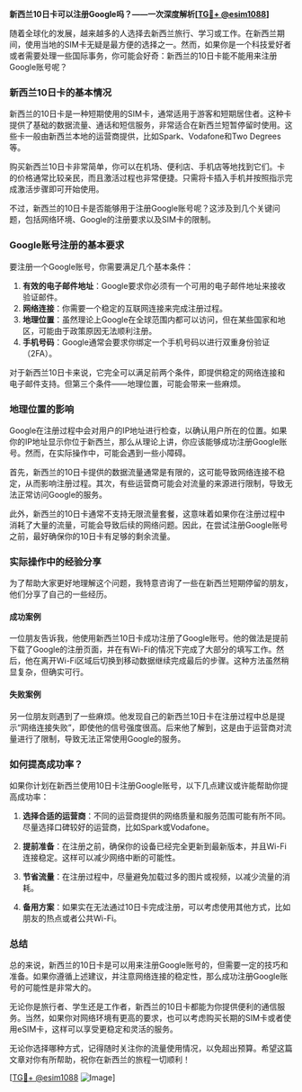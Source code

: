 **新西兰10日卡可以注册Google吗？——一次深度解析[[TG💪+ @esim1088](https://t.me/s/esim1088)]**

随着全球化的发展，越来越多的人选择去新西兰旅行、学习或工作。在新西兰期间，使用当地的SIM卡无疑是最方便的选择之一。然而，如果你是一个科技爱好者或者需要处理一些国际事务，你可能会好奇：新西兰的10日卡能不能用来注册Google账号呢？

### 新西兰10日卡的基本情况

新西兰的10日卡是一种短期使用的SIM卡，通常适用于游客和短期居住者。这种卡提供了基础的数据流量、通话和短信服务，非常适合在新西兰短暂停留时使用。这些卡一般由新西兰本地的运营商提供，比如Spark、Vodafone和Two Degrees等。

购买新西兰10日卡非常简单，你可以在机场、便利店、手机店等地找到它们。卡的价格通常比较亲民，而且激活过程也非常便捷。只需将卡插入手机并按照指示完成激活步骤即可开始使用。

不过，新西兰的10日卡是否能够用于注册Google账号呢？这涉及到几个关键问题，包括网络环境、Google的注册要求以及SIM卡的限制。

### Google账号注册的基本要求

要注册一个Google账号，你需要满足几个基本条件：

1. **有效的电子邮件地址**：Google要求你必须有一个可用的电子邮件地址来接收验证邮件。
2. **网络连接**：你需要一个稳定的互联网连接来完成注册过程。
3. **地理位置**：虽然理论上Google在全球范围内都可以访问，但在某些国家和地区，可能由于政策原因无法顺利注册。
4. **手机号码**：Google通常会要求你绑定一个手机号码以进行双重身份验证（2FA）。

对于新西兰10日卡来说，它完全可以满足前两个条件，即提供稳定的网络连接和电子邮件支持。但第三个条件——地理位置，可能会带来一些麻烦。

### 地理位置的影响

Google在注册过程中会对用户的IP地址进行检查，以确认用户所在的位置。如果你的IP地址显示你位于新西兰，那么从理论上讲，你应该能够成功注册Google账号。然而，在实际操作中，可能会遇到一些小障碍。

首先，新西兰的10日卡提供的数据流量通常是有限的，这可能导致网络连接不稳定，从而影响注册过程。其次，有些运营商可能会对流量的来源进行限制，导致无法正常访问Google的服务。

此外，新西兰的10日卡通常不支持无限流量套餐，这意味着如果你在注册过程中消耗了大量的流量，可能会导致后续的网络问题。因此，在尝试注册Google账号之前，最好确保你的10日卡有足够的剩余流量。

### 实际操作中的经验分享

为了帮助大家更好地理解这个问题，我特意咨询了一些在新西兰短期停留的朋友，他们分享了自己的一些经历。

#### 成功案例

一位朋友告诉我，他使用新西兰10日卡成功注册了Google账号。他的做法是提前下载了Google的注册页面，并在有Wi-Fi的情况下完成了大部分的填写工作。然后，他在离开Wi-Fi区域后切换到移动数据继续完成最后的步骤。这种方法虽然稍显复杂，但确实可行。

#### 失败案例

另一位朋友则遇到了一些麻烦。他发现自己的新西兰10日卡在注册过程中总是提示“网络连接失败”，即使他的信号强度很高。后来他了解到，这是由于运营商对流量进行了限制，导致无法正常使用Google的服务。

### 如何提高成功率？

如果你计划在新西兰使用10日卡注册Google账号，以下几点建议或许能帮助你提高成功率：

1. **选择合适的运营商**：不同的运营商提供的网络质量和服务范围可能有所不同。尽量选择口碑较好的运营商，比如Spark或Vodafone。
   
2. **提前准备**：在注册之前，确保你的设备已经完全更新到最新版本，并且Wi-Fi连接稳定。这样可以减少网络中断的可能性。

3. **节省流量**：在注册过程中，尽量避免加载过多的图片或视频，以减少流量的消耗。

4. **备用方案**：如果实在无法通过10日卡完成注册，可以考虑使用其他方式，比如朋友的热点或者公共Wi-Fi。

### 总结

总的来说，新西兰的10日卡是可以用来注册Google账号的，但需要一定的技巧和准备。如果你遵循上述建议，并注意网络连接的稳定性，那么成功注册Google账号的可能性是非常大的。

无论你是旅行者、学生还是工作者，新西兰的10日卡都能为你提供便利的通信服务。当然，如果你对网络环境有更高的要求，也可以考虑购买长期的SIM卡或者使用eSIM卡，这样可以享受更稳定和灵活的服务。

无论你选择哪种方式，记得随时关注你的流量使用情况，以免超出预算。希望这篇文章对你有所帮助，祝你在新西兰的旅程一切顺利！

[[TG💪+ @esim1088](https://t.me/s/esim1088) ![Image](https://i.postimg.cc/4NQfJmqS/Snipaste-2025-05-13-00-14-12.png)]